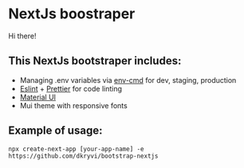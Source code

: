 # NextJs boostraper

Hi there!

## This NextJs bootstraper includes:

- Managing .env variables via [env-cmd](https://www.npmjs.com/package/env-cmd) for dev, staging, production
- [Eslint](http://eslint.org) + [Prettier](http://prettier.io) for code linting
- [Material UI](https://material-ui.com)
- Mui theme with responsive fonts


## Example of usage:
```npx create-next-app [your-app-name] -e https://github.com/dkryvi/bootstrap-nextjs```
